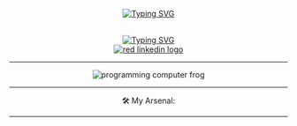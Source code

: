 
<div align="center">
   <p>
      <a  href="https://git.io/typing-svg"><img src="https://readme-typing-svg.demolab.com?font=Fira+Code&duration=.1&pause=1000&color=F70000&center=true&multiline=true&width=435&lines=Allen+Valdez" alt="Typing SVG" /></a>
   </p>
   <br/>
      <a href="https://git.io/typing-svg"><img src="https://readme-typing-svg.demolab.com?font=Fira+Code&duration=4500&pause=1000&color=F70000&center=true&width=420&lines=Full+stack+software+engineer.;Experienced+developer.;Problem+solver.;Innovator.;Always+learning." alt="Typing SVG" /></a>
</div>
<div align="center" height="50">
   <a href="https://www.linkedin.com/in/allen-valdez-b770291b4/"><img src="https://user-images.githubusercontent.com/68507863/200756509-d8f7c7f6-1f10-4bc0-9419-d070e7b946d7.png" alt="red linkedin logo"/></a>
<div>

<hr/>
<div align="center">
    <img src="https://user-images.githubusercontent.com/68507863/200747936-9eb9aed0-73c9-4fa8-8d8d-1fea80d2de5b.gif" alt="programming computer frog"/>
</div>


<hr/>
🛠️ My Arsenal:

<div>
    
</div>

<hr/>
<!---
Allen-Valdez/Allen-Valdez is a ✨ special ✨ repository because its `README.md` (this file) appears on your GitHub profile.
You can click the Preview link to take a look at your changes.
--->
